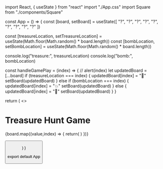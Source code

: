 import React, { useState } from "react"
import "./App.css"
import Square from "./components/Square"

const App = () => {
  const [board, setBoard] = useState([
    "?",
    "?",
    "?",
    "?",
    "?",
    "?",
    "?",
    "?",
    "?"
  ])

  const [treasureLocation, setTreasureLocation] = useState(Math.floor(Math.random() * board.length))
  const [bombLocation, setBombLocation] = useState(Math.floor(Math.random() * board.length))

  console.log("treasure:", treasureLocation)
  console.log("bomb:", bombLocation)

const handleGamePlay = (index) => {
  // alert(index)
  let updatedBoard = [...board]
  if (treasureLocation === index) {
  updatedBoard[index] = "🥇"
  setBoard(updatedBoard)
} else if (bombLocation === index) {
    updatedBoard[index] = "💥"
    setBoard(updatedBoard)
  } else {
    updatedBoard[index] = "🌴"
    setBoard(updatedBoard)
  }
}



  return (
    <>
      <h1>Treasure Hunt Game</h1>
      <div className="gameboard"> 
      {board.map((value,index) => {
      return(
      <Square 
      value={value}
      key={index}
      index={index}
      handleGamePlay={handleGamePlay}
      />
      )
  })} 
  </div>
  <button className="rea" />
    </>
  
  
  )
}

export default App

